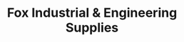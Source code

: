---
title: "Fox Industrial & Engineering Supplies"
url: /grimsby/fox-industrial-and-engineering-supplies/
shop: shop
---